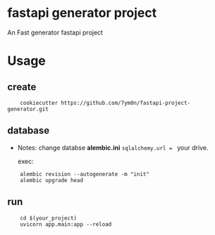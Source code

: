 # fastapi generator project
An Fast generator fastapi project

# Usage
## create
```
    cookiecutter https://github.com/7ym0n/fastapi-project-generator.git
```
## database
* Notes: 
	change databse **alembic.ini** `sqlalchemy.url = ` your drive.

	exec:
```
    alembic revision --autogenerate -m "init"
    alembic upgrade head
```

## run
```
    cd $(your_project)
    uvicorn app.main:app --reload
```
